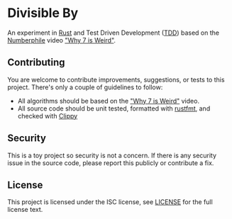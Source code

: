 # Divisible By

An experiment in [Rust] and Test Driven Development ([TDD]) based on the
[Numberphile] video ["Why 7 is Weird"].

## Contributing

You are welcome to contribute improvements, suggestions, or tests to this
project. There's only a couple of guidelines to follow:

- All algorithms should be based on the ["Why 7 is Weird"] video.
- All source code should be unit tested, formatted with [rustfmt], and checked
  with [Clippy]

## Security

This is a toy project so security is not a concern. If there is any security
issue in the source code, please report this publicly or contribute a fix.

## License

This project is licensed under the ISC license, see [LICENSE] for the full
license text.

[clippy]: https://rust-lang.github.io/rust-clippy/
[license]: ./LICENSE
[numberphile]: https://www.youtube.com/c/numberphile
[rust]: https://www.rust-lang.org/
[rustfmt]: https://github.com/rust-lang/rustfmt
[tdd]: https://en.wikipedia.org/wiki/Test-driven_development
["why 7 is weird"]: https://www.youtube.com/watch?v=UDQjn_-pDSs
